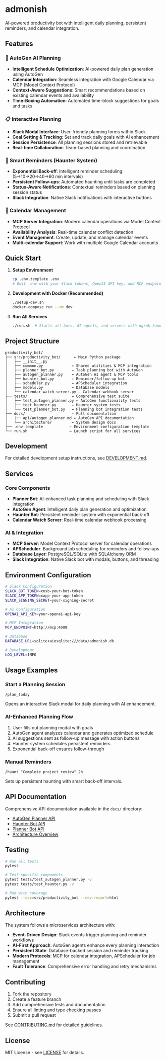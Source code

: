 # admonish

AI-powered productivity bot with intelligent daily planning, persistent reminders, and calendar integration.

## Features

### 🤖 AutoGen AI Planning
- **Intelligent Schedule Optimization**: AI-powered daily plan generation using AutoGen
- **Calendar Integration**: Seamless integration with Google Calendar via MCP (Model Context Protocol)
- **Context-Aware Suggestions**: Smart recommendations based on existing calendar events and availability
- **Time-Boxing Automation**: Automated time-block suggestions for goals and tasks

### 📋 Interactive Planning
- **Slack Modal Interface**: User-friendly planning forms within Slack
- **Goal Setting & Tracking**: Set and track daily goals with AI enhancement
- **Session Persistence**: All planning sessions stored and retrievable
- **Real-time Collaboration**: Team-based planning and coordination

### 👻 Smart Reminders (Haunter System)
- **Exponential Back-off**: Intelligent reminder scheduling (5→10→20→40→60 min intervals)
- **Persistent Follow-ups**: Automated haunting until tasks are completed
- **Status-Aware Notifications**: Contextual reminders based on planning session status
- **Slack Integration**: Native Slack notifications with interactive buttons

### 📅 Calendar Management
- **MCP Server Integration**: Modern calendar operations via Model Context Protocol
- **Availability Analysis**: Real-time calendar conflict detection
- **Event Management**: Create, update, and manage calendar events
- **Multi-calendar Support**: Work with multiple Google Calendar accounts

## Quick Start

1. **Setup Environment**

   ```bash
   cp .env.template .env
   # Edit .env with your Slack tokens, OpenAI API key, and MCP endpoint
   ```

2. **Development with Docker (Recommended)**

   ```bash
   ./setup-dev.sh
   docker-compose run --rm dev
   ```

3. **Run All Services**

   ```bash
   ./run.sh  # Starts all bots, AI agents, and servers with ngrok tunnels
   ```

## Project Structure

```text
productivity_bot/
├── src/productivity_bot/      ← Main Python package
│   ├── __init__.py
│   ├── common.py             ← Shared utilities & MCP integration
│   ├── planner_bot.py        ← Task planning bot with AutoGen
│   ├── autogen_planner.py    ← AutoGen AI agent & MCP tools
│   ├── haunter_bot.py        ← Reminder/follow-up bot
│   ├── scheduler.py          ← APScheduler integration
│   ├── models.py             ← Database models
│   └── calendar_watch_server.py ← Calendar webhook server
├── tests/                    ← Comprehensive test suite
│   ├── test_autogen_planner.py ← AutoGen functionality tests
│   ├── test_haunter.py       ← Haunter system tests
│   └── test_planner_bot.py   ← Planning bot integration tests
├── docs/                     ← Full documentation
│   ├── api/autogen_planner.md ← AutoGen API documentation
│   └── architecture/         ← System design docs
├── .env.template            ← Environment configuration template
└── run.sh                   ← Launch script for all services
```

## Development

For detailed development setup instructions, see [DEVELOPMENT.md](./DEVELOPMENT.md).

## Services

### Core Components
- **Planner Bot**: AI-enhanced task planning and scheduling with Slack integration
- **AutoGen Agent**: Intelligent daily plan generation and optimization
- **Haunter Bot**: Persistent reminder system with exponential back-off
- **Calendar Watch Server**: Real-time calendar webhook processing

### AI & Integration
- **MCP Server**: Model Context Protocol server for calendar operations
- **APScheduler**: Background job scheduling for reminders and follow-ups
- **Database Layer**: PostgreSQL/SQLite with SQLAlchemy ORM
- **Slack Integration**: Native Slack bot with modals, buttons, and threading

## Environment Configuration

```bash
# Slack Configuration
SLACK_BOT_TOKEN=xoxb-your-bot-token
SLACK_APP_TOKEN=xapp-your-app-token
SLACK_SIGNING_SECRET=your-signing-secret

# AI Configuration
OPENAI_API_KEY=your-openai-api-key

# MCP Integration
MCP_ENDPOINT=http://mcp:4000

# Database
DATABASE_URL=sqlite+aiosqlite:///data/admonish.db

# Development
LOG_LEVEL=INFO
```

## Usage Examples

### Start a Planning Session
```
/plan_today
```
Opens an interactive Slack modal for daily planning with AI enhancement.

### AI-Enhanced Planning Flow
1. User fills out planning modal with goals
2. AutoGen agent analyzes calendar and generates optimized schedule
3. AI suggestions sent as follow-up message with action buttons
4. Haunter system schedules persistent reminders
5. Exponential back-off ensures follow-through

### Manual Reminders
```
/haunt "Complete project review" 2h
```
Sets up persistent haunting with smart back-off intervals.

## API Documentation

Comprehensive API documentation available in the `docs/` directory:

- [AutoGen Planner API](./docs/api/autogen_planner.md)
- [Haunter Bot API](./docs/api/haunter_bot.md)
- [Planner Bot API](./docs/api/planner_bot.md)
- [Architecture Overview](./docs/architecture/overview.md)

## Testing

```bash
# Run all tests
pytest

# Test specific components
pytest tests/test_autogen_planner.py -v
pytest tests/test_haunter.py -v

# Run with coverage
pytest --cov=src/productivity_bot --cov-report=html
```

## Architecture

The system follows a microservices architecture with:

- **Event-Driven Design**: Slack events trigger planning and reminder workflows
- **AI-First Approach**: AutoGen agents enhance every planning interaction
- **Persistent State**: Database-backed session and reminder tracking
- **Modern Protocols**: MCP for calendar integration, APScheduler for job management
- **Fault Tolerance**: Comprehensive error handling and retry mechanisms

## Contributing

1. Fork the repository
2. Create a feature branch
3. Add comprehensive tests and documentation
4. Ensure all linting and type checking passes
5. Submit a pull request

See [CONTRIBUTING.md](./CONTRIBUTING.md) for detailed guidelines.

## License

MIT License - see [LICENSE](./LICENSE) for details.

